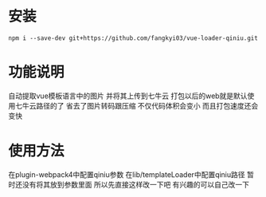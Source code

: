 # 安装
```
npm i --save-dev git+https://github.com/fangkyi03/vue-loader-qiniu.git
```

# 功能说明
自动提取vue模板语言中的图片 并将其上传到七牛云 打包以后的web就是默认使用七牛云路径的了 省去了图片转码跟压缩 不仅代码体积会变小 而且打包速度还会变快

# 使用方法
在plugin-webpack4中配置qiniu参数
在lib/templateLoader中配置qiniu路径
暂时还没有将其放到参数里面 所以先直接这样改一下吧 有兴趣的可以自己改一下

